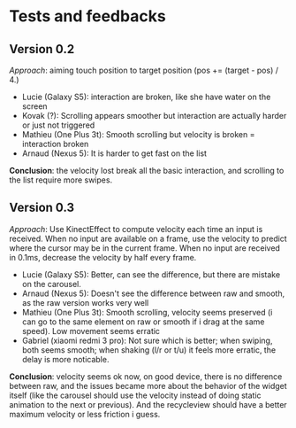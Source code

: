 # Tests and feedbacks

## Version 0.2

*Approach*: aiming touch position to target position (pos += (target - pos) / 4.)

- Lucie (Galaxy S5): interaction are broken, like she have water on the screen
- Kovak (?): Scrolling appears smoother but interaction are actually harder or just not triggered
- Mathieu (One Plus 3t): Smooth scrolling but velocity is broken = interaction broken
- Arnaud (Nexus 5): It is harder to get fast on the list

**Conclusion**: the velocity lost break all the basic interaction, and scrolling
to the list require more swipes.

## Version 0.3

*Approach*: Use KinectEffect to compute velocity each time an input is received.
When no input are available on a frame, use the velocity to predict where the cursor may be in the current frame.
When no input are received in 0.1ms, decrease the velocity by half every frame.

- Lucie (Galaxy S5): Better, can see the difference, but there are mistake on the carousel.
- Arnaud (Nexus 5): Doesn't see the difference between raw and smooth, as the raw version works very well
- Mathieu (One Plus 3t): Smooth scrolling, velocity seems preserved (i can go to the same element on raw or smooth if i drag at the same speed). Low movement seems erratic
- Gabriel (xiaomi redmi 3 pro): Not sure which is better; when swiping, both seems smooth; when shaking (l/r or t/u) it feels more erratic, the delay is more noticable.

**Conclusion**: velocity seems ok now, on good device, there is no difference between
raw, and the issues became more about the behavior of the widget itself (like the carousel
should use the velocity instead of doing static animation to the next or previous).
And the recycleview should have a better maximum velocity or less friction i guess.
